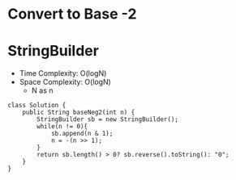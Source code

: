 # Convert to Base -2

# StringBuilder

- Time Complexity: O(logN)
- Space Complexity: O(logN)
  - N as n

```
class Solution {
    public String baseNeg2(int n) {
        StringBuilder sb = new StringBuilder();
        while(n != 0){
            sb.append(n & 1);
            n = -(n >> 1);
        }
        return sb.length() > 0? sb.reverse().toString(): "0";
    }
}
```
